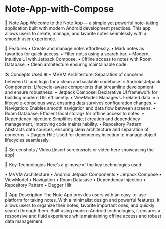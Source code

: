 # Note-App-with-Compose
📝 Note App
Welcome to the Note App — a simple yet powerful note-taking application built with modern Android development practices. This app allows users to create, manage, and favorite notes seamlessly with a smooth user experience.

📱 Features
• Create and manage notes effortlessly.
• Mark notes as favorites for quick access.
• Filter notes using a search bar.
• Modern, intuitive UI with Jetpack Compose.
• Offline access to notes with Room Database.
• Clean architecture ensuring maintainable code.

🛠 Concepts Used ⚙️
• MVVM Architecture: Separation of concerns between UI and logic for a clean and scalable codebase.
• Android Jetpack Components: Lifecycle-aware components that streamline development and ensure robustness.
• Jetpack Compose: Declarative UI framework for building modern UIs efficiently.
• ViewModel: Manages UI-related data in a lifecycle-conscious way, ensuring data survives configuration changes.
• Navigation: Enables smooth navigation and data flow between screens.
• Room Database: Efficient local storage for offline access to notes.
• Dependency Injection: Simplifies object creation and dependency management, improving code maintainability.
• Repository Pattern: Abstracts data sources, ensuring clean architecture and separation of concerns.
• Dagger Hilt: Used for dependency injection to manage object lifecycles seamlessly.

📸 Screenshots / Video
[Insert screenshots or video here showcasing the app]

🔧 Key Technologies
Here’s a glimpse of the key technologies used:

• MVVM Architecture
• Android Jetpack Components
• Jetpack Compose
• ViewModel
• Navigation
• Room Database
• Dependency Injection
• Repository Pattern
• Dagger Hilt

📖 App Description
The Note App provides users with an easy-to-use platform for taking notes. With a minimalist design and powerful features, it allows users to organize their notes, favorite important ones, and quickly search through them. Built using modern Android technologies, it ensures a responsive and fluid experience while maintaining offline access and robust data management.


 
